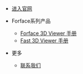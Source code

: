 * [进入官网](https://www.fa-part.com)
* Forface系列产品
    * [Forface 3D Viewer 手册](README.md)
    * [Fast 3D Viewer 手册]()

* 更多
    * [联系我们](/README.md)